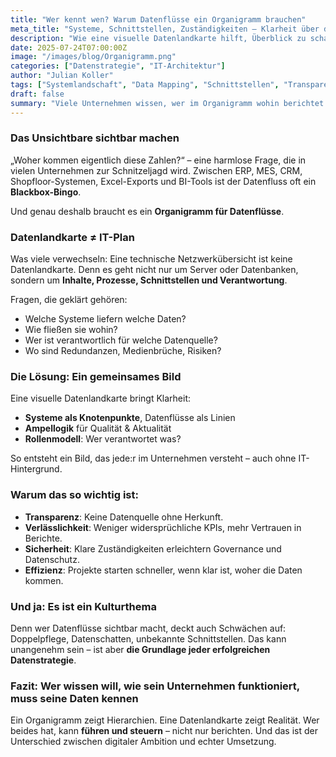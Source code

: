```yaml
---
title: "Wer kennt wen? Warum Datenflüsse ein Organigramm brauchen"
meta_title: "Systeme, Schnittstellen, Zuständigkeiten – Klarheit über die eigene Datenlandschaft"
description: "Wie eine visuelle Datenlandkarte hilft, Überblick zu schaffen, Verantwortlichkeiten zu klären und Datensilos zu vernetzen."
date: 2025-07-24T07:00:00Z
image: "/images/blog/Organigramm.png"
categories: ["Datenstrategie", "IT-Architektur"]
author: "Julian Koller"
tags: ["Systemlandschaft", "Data Mapping", "Schnittstellen", "Transparenz"]
draft: false
summary: "Viele Unternehmen wissen, wer im Organigramm wohin berichtet – aber nicht, wie Daten wirklich fließen. Eine systematische Datenlandkarte schafft Klarheit, Verbindungen und Verantwortlichkeit."
---
```


### Das Unsichtbare sichtbar machen

„Woher kommen eigentlich diese Zahlen?“ – eine harmlose Frage, die in vielen Unternehmen zur Schnitzeljagd wird. Zwischen ERP, MES, CRM, Shopfloor-Systemen, Excel-Exports und BI-Tools ist der Datenfluss oft ein **Blackbox-Bingo**.

Und genau deshalb braucht es ein **Organigramm für Datenflüsse**.

### Datenlandkarte ≠ IT-Plan

Was viele verwechseln: Eine technische Netzwerkübersicht ist keine Datenlandkarte. Denn es geht nicht nur um Server oder Datenbanken, sondern um **Inhalte, Prozesse, Schnittstellen und Verantwortung**.

Fragen, die geklärt gehören:

* Welche Systeme liefern welche Daten?
* Wie fließen sie wohin?
* Wer ist verantwortlich für welche Datenquelle?
* Wo sind Redundanzen, Medienbrüche, Risiken?

### Die Lösung: Ein gemeinsames Bild

Eine visuelle Datenlandkarte bringt Klarheit:

* **Systeme als Knotenpunkte**, Datenflüsse als Linien
* **Ampellogik** für Qualität & Aktualität
* **Rollenmodell**: Wer verantwortet was?

So entsteht ein Bild, das jede\:r im Unternehmen versteht – auch ohne IT-Hintergrund.

### Warum das so wichtig ist:

* **Transparenz**: Keine Datenquelle ohne Herkunft.
* **Verlässlichkeit**: Weniger widersprüchliche KPIs, mehr Vertrauen in Berichte.
* **Sicherheit**: Klare Zuständigkeiten erleichtern Governance und Datenschutz.
* **Effizienz**: Projekte starten schneller, wenn klar ist, woher die Daten kommen.

### Und ja: Es ist ein Kulturthema

Denn wer Datenflüsse sichtbar macht, deckt auch Schwächen auf: Doppelpflege, Datenschatten, unbekannte Schnittstellen. Das kann unangenehm sein – ist aber **die Grundlage jeder erfolgreichen Datenstrategie**.

### Fazit: Wer wissen will, wie sein Unternehmen funktioniert, muss seine Daten kennen

Ein Organigramm zeigt Hierarchien. Eine Datenlandkarte zeigt Realität. Wer beides hat, kann **führen und steuern** – nicht nur berichten. Und das ist der Unterschied zwischen digitaler Ambition und echter Umsetzung.
